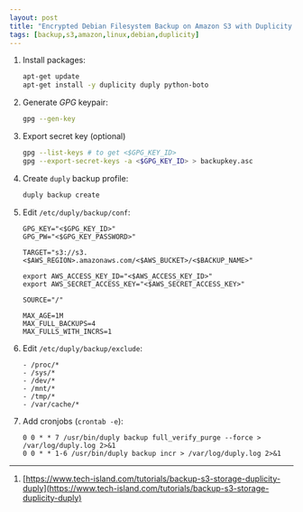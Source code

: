 ```yaml
---
layout: post
title: "Encrypted Debian Filesystem Backup on Amazon S3 with Duplicity and Duply"
tags: [backup,s3,amazon,linux,debian,duplicity]
---
```


1. Install packages:
   ```bash
   apt-get update
   apt-get install -y duplicity duply python-boto
   ```
2. Generate *GPG* keypair:
   ```bash
   gpg --gen-key
   ```
3. Export secret key (optional)
   ```bash
   gpg --list-keys # to get <$GPG_KEY_ID>
   gpg --export-secret-keys -a <$GPG_KEY_ID> > backupkey.asc
   ```
4. Create `duply` backup profile:
   ```bash
   duply backup create
   ```
5. Edit `/etc/duply/backup/conf`:
   ```
   GPG_KEY="<$GPG_KEY_ID>"
   GPG_PW="<$GPG_KEY_PASSWORD>"

   TARGET="s3://s3.<$AWS_REGION>.amazonaws.com/<$AWS_BUCKET>/<$BACKUP_NAME>"

   export AWS_ACCESS_KEY_ID="<$AWS_ACCESS_KEY_ID>"
   export AWS_SECRET_ACCESS_KEY="<$AWS_SECRET_ACCESS_KEY>"

   SOURCE="/"

   MAX_AGE=1M
   MAX_FULL_BACKUPS=4
   MAX_FULLS_WITH_INCRS=1
   ```
6. Edit `/etc/duply/backup/exclude`: 
   ```
   - /proc/*
   - /sys/*
   - /dev/*
   - /mnt/*
   - /tmp/*
   - /var/cache/*
   ```
7. Add cronjobs (`crontab -e`):
   ```
   0 0 * * 7 /usr/bin/duply backup full_verify_purge --force > /var/log/duply.log 2>&1
   0 0 * * 1-6 /usr/bin/duply backup incr > /var/log/duply.log 2>&1
   ```

---
1. [https://www.tech-island.com/tutorials/backup-s3-storage-duplicity-duply](https://www.tech-island.com/tutorials/backup-s3-storage-duplicity-duply)
